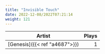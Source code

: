 ```yaml
---
title: "Invisible Touch"
date: 2022-12-08/2022T07:21:14
weight: 121
---
```




 Artist | Plays 
----- | -----:
[Genesis]({{< ref "a4687">}}) | 1
